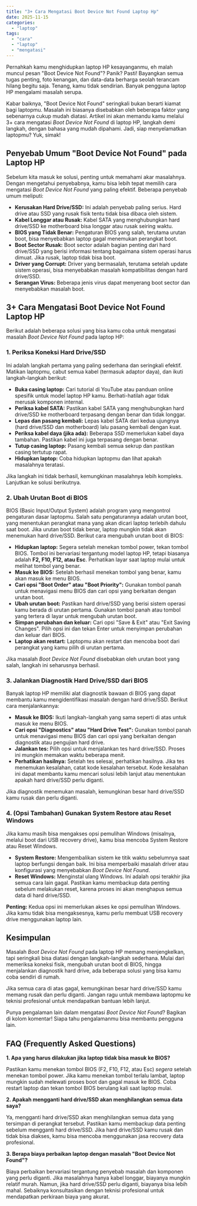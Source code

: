 ```yaml
---
title: "3+ Cara Mengatasi Boot Device Not Found Laptop Hp"
date: 2025-11-15
categories: 
  - "laptop"
tags: 
  - "cara"
  - "laptop"
  - "mengatasi"
---
```


Pernahkah kamu menghidupkan laptop HP kesayanganmu, eh malah muncul pesan "Boot Device Not Found"? Panik? Pasti! Bayangkan semua tugas penting, foto kenangan, dan data-data berharga seolah terancam hilang begitu saja. Tenang, kamu tidak sendirian. Banyak pengguna laptop HP mengalami masalah serupa.

Kabar baiknya, "Boot Device Not Found" seringkali bukan berarti kiamat bagi laptopmu. Masalah ini biasanya disebabkan oleh beberapa faktor yang sebenarnya cukup mudah diatasi. Artikel ini akan memandu kamu melalui 3+ cara mengatasi _Boot Device Not Found_ di laptop HP, langkah demi langkah, dengan bahasa yang mudah dipahami. Jadi, siap menyelamatkan laptopmu? Yuk, simak!

## Penyebab Umum "Boot Device Not Found" pada Laptop HP

Sebelum kita masuk ke solusi, penting untuk memahami akar masalahnya. Dengan mengetahui penyebabnya, kamu bisa lebih tepat memilih cara mengatasi _Boot Device Not Found_ yang paling efektif. Beberapa penyebab umum meliputi:

- **Kerusakan Hard Drive/SSD:** Ini adalah penyebab paling serius. Hard drive atau SSD yang rusak fisik tentu tidak bisa dibaca oleh sistem.
- **Kabel Longgar atau Rusak:** Kabel SATA yang menghubungkan hard drive/SSD ke motherboard bisa longgar atau rusak seiring waktu.
- **BIOS yang Tidak Benar:** Pengaturan BIOS yang salah, terutama urutan boot, bisa menyebabkan laptop gagal menemukan perangkat boot.
- **Boot Sector Rusak:** Boot sector adalah bagian penting dari hard drive/SSD yang berisi informasi tentang bagaimana sistem operasi harus dimuat. Jika rusak, laptop tidak bisa boot.
- **Driver yang Corrupt:** Driver yang bermasalah, terutama setelah update sistem operasi, bisa menyebabkan masalah kompatibilitas dengan hard drive/SSD.
- **Serangan Virus:** Beberapa jenis virus dapat menyerang boot sector dan menyebabkan masalah boot.

## 3+ Cara Mengatasi Boot Device Not Found Laptop HP

Berikut adalah beberapa solusi yang bisa kamu coba untuk mengatasi masalah _Boot Device Not Found_ pada laptop HP:

### 1\. Periksa Koneksi Hard Drive/SSD

Ini adalah langkah pertama yang paling sederhana dan seringkali efektif. Matikan laptopmu, cabut semua kabel (termasuk adaptor daya), dan ikuti langkah-langkah berikut:

- **Buka casing laptop:** Cari tutorial di YouTube atau panduan online spesifik untuk model laptop HP kamu. Berhati-hatilah agar tidak merusak komponen internal.
- **Periksa kabel SATA:** Pastikan kabel SATA yang menghubungkan hard drive/SSD ke motherboard terpasang dengan benar dan tidak longgar.
- **Lepas dan pasang kembali:** Lepas kabel SATA dari kedua ujungnya (hard drive/SSD dan motherboard) lalu pasang kembali dengan kuat.
- **Periksa kabel daya (jika ada):** Beberapa SSD memerlukan kabel daya tambahan. Pastikan kabel ini juga terpasang dengan benar.
- **Tutup casing laptop:** Pasang kembali semua sekrup dan pastikan casing tertutup rapat.
- **Hidupkan laptop:** Coba hidupkan laptopmu dan lihat apakah masalahnya teratasi.

Jika langkah ini tidak berhasil, kemungkinan masalahnya lebih kompleks. Lanjutkan ke solusi berikutnya.

### 2\. Ubah Urutan Boot di BIOS

BIOS (Basic Input/Output System) adalah program yang mengontrol pengaturan dasar laptopmu. Salah satu pengaturannya adalah urutan boot, yang menentukan perangkat mana yang akan dicari laptop terlebih dahulu saat boot. Jika urutan boot tidak benar, laptop mungkin tidak akan menemukan hard drive/SSD. Berikut cara mengubah urutan boot di BIOS:

- **Hidupkan laptop:** Segera setelah menekan tombol power, tekan tombol BIOS. Tombol ini bervariasi tergantung model laptop HP, tetapi biasanya adalah **F2, F10, F12, atau Esc**. Perhatikan layar saat laptop mulai untuk melihat tombol yang benar.
- **Masuk ke BIOS:** Setelah berhasil menekan tombol yang benar, kamu akan masuk ke menu BIOS.
- **Cari opsi "Boot Order" atau "Boot Priority":** Gunakan tombol panah untuk menavigasi menu BIOS dan cari opsi yang berkaitan dengan urutan boot.
- **Ubah urutan boot:** Pastikan hard drive/SSD yang berisi sistem operasi kamu berada di urutan pertama. Gunakan tombol panah atau tombol yang tertera di layar untuk mengubah urutan boot.
- **Simpan perubahan dan keluar:** Cari opsi "Save & Exit" atau "Exit Saving Changes". Pilih opsi ini dan tekan Enter untuk menyimpan perubahan dan keluar dari BIOS.
- **Laptop akan restart:** Laptopmu akan restart dan mencoba boot dari perangkat yang kamu pilih di urutan pertama.

Jika masalah _Boot Device Not Found_ disebabkan oleh urutan boot yang salah, langkah ini seharusnya berhasil.

### 3\. Jalankan Diagnostik Hard Drive/SSD dari BIOS

Banyak laptop HP memiliki alat diagnostik bawaan di BIOS yang dapat membantu kamu mengidentifikasi masalah dengan hard drive/SSD. Berikut cara menjalankannya:

- **Masuk ke BIOS:** Ikuti langkah-langkah yang sama seperti di atas untuk masuk ke menu BIOS.
- **Cari opsi "Diagnostics" atau "Hard Drive Test":** Gunakan tombol panah untuk menavigasi menu BIOS dan cari opsi yang berkaitan dengan diagnostik atau pengujian hard drive.
- **Jalankan tes:** Pilih opsi untuk menjalankan tes hard drive/SSD. Proses ini mungkin memakan waktu beberapa menit.
- **Perhatikan hasilnya:** Setelah tes selesai, perhatikan hasilnya. Jika tes menemukan kesalahan, catat kode kesalahan tersebut. Kode kesalahan ini dapat membantu kamu mencari solusi lebih lanjut atau menentukan apakah hard drive/SSD perlu diganti.

Jika diagnostik menemukan masalah, kemungkinan besar hard drive/SSD kamu rusak dan perlu diganti.

### 4\. (Opsi Tambahan) Gunakan System Restore atau Reset Windows

Jika kamu masih bisa mengakses opsi pemulihan Windows (misalnya, melalui boot dari USB recovery drive), kamu bisa mencoba System Restore atau Reset Windows.

- **System Restore:** Mengembalikan sistem ke titik waktu sebelumnya saat laptop berfungsi dengan baik. Ini bisa memperbaiki masalah driver atau konfigurasi yang menyebabkan _Boot Device Not Found_.
- **Reset Windows:** Menginstal ulang Windows. Ini adalah opsi terakhir jika semua cara lain gagal. Pastikan kamu membackup data penting sebelum melakukan reset, karena proses ini akan menghapus semua data di hard drive/SSD.

**Penting:** Kedua opsi ini memerlukan akses ke opsi pemulihan Windows. Jika kamu tidak bisa mengaksesnya, kamu perlu membuat USB recovery drive menggunakan laptop lain.

## Kesimpulan

Masalah _Boot Device Not Found_ pada laptop HP memang menjengkelkan, tapi seringkali bisa diatasi dengan langkah-langkah sederhana. Mulai dari memeriksa koneksi fisik, mengubah urutan boot di BIOS, hingga menjalankan diagnostik hard drive, ada beberapa solusi yang bisa kamu coba sendiri di rumah.

Jika semua cara di atas gagal, kemungkinan besar hard drive/SSD kamu memang rusak dan perlu diganti. Jangan ragu untuk membawa laptopmu ke teknisi profesional untuk mendapatkan bantuan lebih lanjut.

Punya pengalaman lain dalam mengatasi _Boot Device Not Found_? Bagikan di kolom komentar! Siapa tahu pengalamanmu bisa membantu pengguna lain.

## FAQ (Frequently Asked Questions)

**1\. Apa yang harus dilakukan jika laptop tidak bisa masuk ke BIOS?**

Pastikan kamu menekan tombol BIOS (F2, F10, F12, atau Esc) _segera_ setelah menekan tombol power. Jika kamu menekan tombol terlalu lambat, laptop mungkin sudah melewati proses boot dan gagal masuk ke BIOS. Coba restart laptop dan tekan tombol BIOS berulang kali saat laptop mulai.

**2\. Apakah mengganti hard drive/SSD akan menghilangkan semua data saya?**

Ya, mengganti hard drive/SSD akan menghilangkan semua data yang tersimpan di perangkat tersebut. Pastikan kamu membackup data penting sebelum mengganti hard drive/SSD. Jika hard drive/SSD kamu rusak dan tidak bisa diakses, kamu bisa mencoba menggunakan jasa recovery data profesional.

**3\. Berapa biaya perbaikan laptop dengan masalah "Boot Device Not Found"?**

Biaya perbaikan bervariasi tergantung penyebab masalah dan komponen yang perlu diganti. Jika masalahnya hanya kabel longgar, biayanya mungkin relatif murah. Namun, jika hard drive/SSD perlu diganti, biayanya bisa lebih mahal. Sebaiknya konsultasikan dengan teknisi profesional untuk mendapatkan perkiraan biaya yang akurat.
